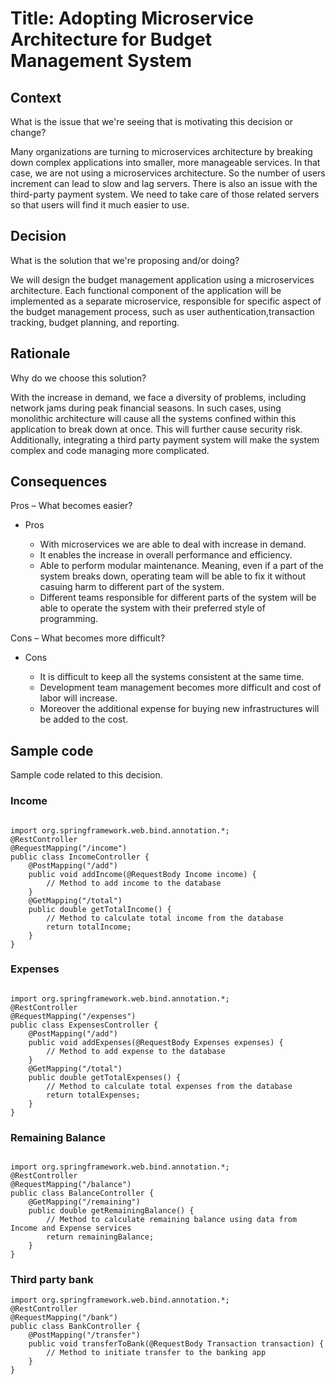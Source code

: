 # Title: Adopting Microservice Architecture for Budget Management System

## Context

What is the issue that we're seeing that is motivating this decision or change?

Many organizations are turning to microservices architecture by breaking down complex applications into smaller, more manageable services. In that case, we are not using a microservices architecture. So the number of users increment can lead to slow and lag servers. There is also an issue with the third-party payment system. We need to take care of those related servers so that users will find it much easier to use.


## Decision

What is the solution that we're proposing and/or doing?

We will design the budget management application using a microservices architecture. Each functional component of the application will be implemented as a separate microservice, responsible for specific aspect of the budget management process, such as user authentication,transaction tracking, budget planning, and reporting.

## Rationale

Why do we choose this solution?

With the increase in demand, we face a diversity of problems, including network jams during peak financial seasons. In such cases, using monolithic architecture will cause all the systems confined within this application to break down at once. This will further cause security risk. Additionally, integrating a third party payment system will make the system complex and code managing more complicated.


## Consequences

Pros – What becomes easier? 
     
- Pros

  * With microservices we are able to deal with increase in demand.
  * It enables the increase in overall performance and efficiency.
  * Able to perform modular maintenance. Meaning, even if a part of the system breaks down, operating team will be able to fix it without casuing harm to different part of the       system. 
  * Different teams responsible for different parts of the system will be able to operate the system with their preferred style of programming.

Cons – What becomes more difficult?

- Cons

  * It is difficult to keep all the systems consistent at the same time.
  * Development team  management becomes more difficult and cost of labor will increase.
  * Moreover the additional expense for buying new infrastructures will be added to the cost.



## Sample code

Sample code related to this decision.

### Income
```

import org.springframework.web.bind.annotation.*;
@RestController
@RequestMapping("/income")
public class IncomeController {
    @PostMapping("/add")
    public void addIncome(@RequestBody Income income) {
        // Method to add income to the database
    }
    @GetMapping("/total")
    public double getTotalIncome() {
        // Method to calculate total income from the database
        return totalIncome;
    }
}
```

### Expenses
```

import org.springframework.web.bind.annotation.*;
@RestController
@RequestMapping("/expenses")
public class ExpensesController {
    @PostMapping("/add")
    public void addExpenses(@RequestBody Expenses expenses) {
        // Method to add expense to the database
    }
    @GetMapping("/total")
    public double getTotalExpenses() {
        // Method to calculate total expenses from the database
        return totalExpenses;
    }
}
```

### Remaining Balance
```

import org.springframework.web.bind.annotation.*;
@RestController
@RequestMapping("/balance")
public class BalanceController {
    @GetMapping("/remaining")
    public double getRemainingBalance() {
        // Method to calculate remaining balance using data from Income and Expense services
        return remainingBalance;
    }
}
```

### Third party bank

```
import org.springframework.web.bind.annotation.*;
@RestController
@RequestMapping("/bank")
public class BankController {
    @PostMapping("/transfer")
    public void transferToBank(@RequestBody Transaction transaction) {
        // Method to initiate transfer to the banking app
    }
}
```
